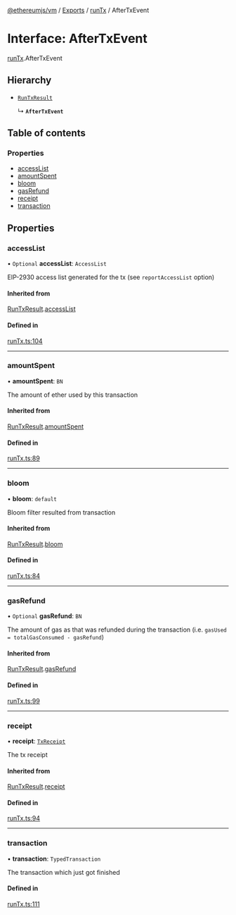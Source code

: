 [@ethereumjs/vm](../README.md) / [Exports](../modules.md) / [runTx](../modules/runTx.md) / AfterTxEvent

# Interface: AfterTxEvent

[runTx](../modules/runTx.md).AfterTxEvent

## Hierarchy

- [`RunTxResult`](runTx.RunTxResult.md)

  ↳ **`AfterTxEvent`**

## Table of contents

### Properties

- [accessList](runTx.AfterTxEvent.md#accesslist)
- [amountSpent](runTx.AfterTxEvent.md#amountspent)
- [bloom](runTx.AfterTxEvent.md#bloom)
- [gasRefund](runTx.AfterTxEvent.md#gasrefund)
- [receipt](runTx.AfterTxEvent.md#receipt)
- [transaction](runTx.AfterTxEvent.md#transaction)

## Properties

### accessList

• `Optional` **accessList**: `AccessList`

EIP-2930 access list generated for the tx (see `reportAccessList` option)

#### Inherited from

[RunTxResult](runTx.RunTxResult.md).[accessList](runTx.RunTxResult.md#accesslist)

#### Defined in

[runTx.ts:104](https://github.com/ethereumjs/ethereumjs-monorepo/blob/master/packages/vm/src/runTx.ts#L104)

---

### amountSpent

• **amountSpent**: `BN`

The amount of ether used by this transaction

#### Inherited from

[RunTxResult](runTx.RunTxResult.md).[amountSpent](runTx.RunTxResult.md#amountspent)

#### Defined in

[runTx.ts:89](https://github.com/ethereumjs/ethereumjs-monorepo/blob/master/packages/vm/src/runTx.ts#L89)

---

### bloom

• **bloom**: `default`

Bloom filter resulted from transaction

#### Inherited from

[RunTxResult](runTx.RunTxResult.md).[bloom](runTx.RunTxResult.md#bloom)

#### Defined in

[runTx.ts:84](https://github.com/ethereumjs/ethereumjs-monorepo/blob/master/packages/vm/src/runTx.ts#L84)

---

### gasRefund

• `Optional` **gasRefund**: `BN`

The amount of gas as that was refunded during the transaction (i.e. `gasUsed = totalGasConsumed - gasRefund`)

#### Inherited from

[RunTxResult](runTx.RunTxResult.md).[gasRefund](runTx.RunTxResult.md#gasrefund)

#### Defined in

[runTx.ts:99](https://github.com/ethereumjs/ethereumjs-monorepo/blob/master/packages/vm/src/runTx.ts#L99)

---

### receipt

• **receipt**: [`TxReceipt`](../modules/types.md#txreceipt)

The tx receipt

#### Inherited from

[RunTxResult](runTx.RunTxResult.md).[receipt](runTx.RunTxResult.md#receipt)

#### Defined in

[runTx.ts:94](https://github.com/ethereumjs/ethereumjs-monorepo/blob/master/packages/vm/src/runTx.ts#L94)

---

### transaction

• **transaction**: `TypedTransaction`

The transaction which just got finished

#### Defined in

[runTx.ts:111](https://github.com/ethereumjs/ethereumjs-monorepo/blob/master/packages/vm/src/runTx.ts#L111)
